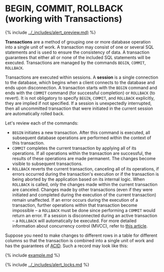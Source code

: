# BEGIN, COMMIT, ROLLBACK (working with Transactions)

{% include [../_includes/alert_preview.md)](../_includes/alert_preview.md) %}

**Transactions** are a method of grouping one or more database operation into a single unit of work. A transaction may consist of one or several SQL statements and is used to ensure the consistency of data. A transaction guarantees that either all or none of the included SQL statements will be executed. Transactions are managed by the commands `BEGIN`, `COMMIT`, `ROLLBACK`.

Transactions are executed within sessions. A **session** is a single connection to the database, which begins when a client connects to the database and ends upon disconnection. A transaction starts with the `BEGIN` command and ends with the `COMMIT` command (for successful completion) or `ROLLBACK` (to revert). It is not obligatory to specify `BEGIN`, `COMMIT`, and `ROLLBACK` explicitly, they are implied if not specified. If a session is unexpectedly interrupted, then all uncommitted transaction that were initiated in the current session are automatically rolled back.

Let's review each of the commands:

* `BEGIN` initiates a new transaction. After this command is executed, all subsequent database operations are performed within the context of this transaction.
* `COMMIT` completes the current transaction by applying all of its operations. If all operations within the transaction are successful, the results of these operations are made permanent. The changes become visible to subsequent transactions.
* `ROLLBACK` reverts the current transaction, canceling all of its operations, if errors occurred during the transaction's execution or if the transaction is being aborted by the application based on its internal logic. When `ROLLBACK` is called, only the changes made within the current transaction are canceled. Changes made by other transactions (even if they were initiated and completed during the execution of the current transaction) remain unaffected. If an error occurs during the execution of a transaction, further operations within that transaction become impossible – a `ROLLBACK` must be done since performing a `COMMIT` would return an error. If a session is disconnected during an active transaction – a `ROLLBACK` will automatically be executed. For more detailed information about concurrency control (MVCC), refer to [this article](../../concepts/mvcc.md).


Suppose you need to make changes to different rows in a table for different columns so that the transaction is combined into a single unit of work and has the guarantees of [ACID](https://en.wikipedia.org/wiki/ACID). Such a record may look like this:

{% include [example.md](../../../_includes/postgresql/transactions/example.md) %}


{% include [../_includes/alert_locks.md](../_includes/alert_locks.md) %}